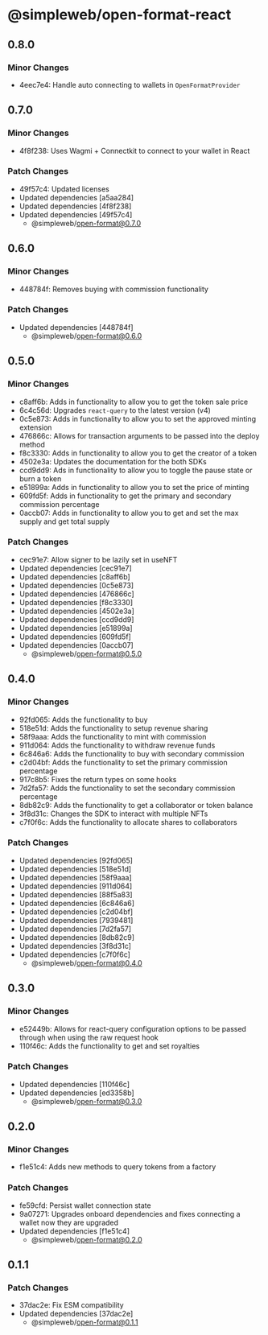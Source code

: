 # @simpleweb/open-format-react

## 0.8.0

### Minor Changes

- 4eec7e4: Handle auto connecting to wallets in `OpenFormatProvider`

## 0.7.0

### Minor Changes

- 4f8f238: Uses Wagmi + Connectkit to connect to your wallet in React

### Patch Changes

- 49f57c4: Updated licenses
- Updated dependencies [a5aa284]
- Updated dependencies [4f8f238]
- Updated dependencies [49f57c4]
  - @simpleweb/open-format@0.7.0

## 0.6.0

### Minor Changes

- 448784f: Removes buying with commission functionality

### Patch Changes

- Updated dependencies [448784f]
  - @simpleweb/open-format@0.6.0

## 0.5.0

### Minor Changes

- c8aff6b: Adds in functionality to allow you to get the token sale price
- 6c4c56d: Upgrades `react-query` to the latest version (v4)
- 0c5e873: Adds in functionality to allow you to set the approved minting extension
- 476866c: Allows for transaction arguments to be passed into the deploy method
- f8c3330: Adds in functionality to allow you to get the creator of a token
- 4502e3a: Updates the documentation for the both SDKs
- ccd9dd9: Ads in functionality to allow you to toggle the pause state or burn a token
- e51899a: Adds in functionality to allow you to set the price of minting
- 609fd5f: Adds in functionality to get the primary and secondary commission percentage
- 0accb07: Adds in functionality to allow you to get and set the max supply and get total supply

### Patch Changes

- cec91e7: Allow signer to be lazily set in useNFT
- Updated dependencies [cec91e7]
- Updated dependencies [c8aff6b]
- Updated dependencies [0c5e873]
- Updated dependencies [476866c]
- Updated dependencies [f8c3330]
- Updated dependencies [4502e3a]
- Updated dependencies [ccd9dd9]
- Updated dependencies [e51899a]
- Updated dependencies [609fd5f]
- Updated dependencies [0accb07]
  - @simpleweb/open-format@0.5.0

## 0.4.0

### Minor Changes

- 92fd065: Adds the functionality to buy
- 518e51d: Adds the functionality to setup revenue sharing
- 58f9aaa: Adds the functionality to mint with commission
- 911d064: Adds the functionality to withdraw revenue funds
- 6c846a6: Adds the functionality to buy with secondary commission
- c2d04bf: Adds the functionality to set the primary commission percentage
- 917c8b5: Fixes the return types on some hooks
- 7d2fa57: Adds the functionality to set the secondary commission percentage
- 8db82c9: Adds the functionality to get a collaborator or token balance
- 3f8d31c: Changes the SDK to interact with multiple NFTs
- c7f0f6c: Adds the functionality to allocate shares to collaborators

### Patch Changes

- Updated dependencies [92fd065]
- Updated dependencies [518e51d]
- Updated dependencies [58f9aaa]
- Updated dependencies [911d064]
- Updated dependencies [88f5a83]
- Updated dependencies [6c846a6]
- Updated dependencies [c2d04bf]
- Updated dependencies [7939481]
- Updated dependencies [7d2fa57]
- Updated dependencies [8db82c9]
- Updated dependencies [3f8d31c]
- Updated dependencies [c7f0f6c]
  - @simpleweb/open-format@0.4.0

## 0.3.0

### Minor Changes

- e52449b: Allows for react-query configuration options to be passed through when using the raw request hook
- 110f46c: Adds the functionality to get and set royalties

### Patch Changes

- Updated dependencies [110f46c]
- Updated dependencies [ed3358b]
  - @simpleweb/open-format@0.3.0

## 0.2.0

### Minor Changes

- f1e51c4: Adds new methods to query tokens from a factory

### Patch Changes

- fe59cfd: Persist wallet connection state
- 9a07271: Upgrades onboard dependencies and fixes connecting a wallet now they are upgraded
- Updated dependencies [f1e51c4]
  - @simpleweb/open-format@0.2.0

## 0.1.1

### Patch Changes

- 37dac2e: Fix ESM compatibility
- Updated dependencies [37dac2e]
  - @simpleweb/open-format@0.1.1
